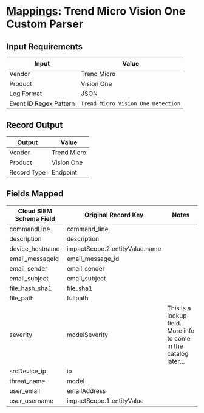 # [Mappings](README.md): Trend Micro Vision One Custom Parser

## Input Requirements

|Input|Value|
|-----|-----|
|Vendor|Trend Micro|
|Product|Vision One|
|Log Format|JSON|
|Event ID Regex Pattern|`Trend Micro Vision One Detection`|

## Record Output

|Output|Value|
|------|-----|
|Vendor|Trend Micro|
|Product|Vision One|
|Record Type|Endpoint|

## Fields Mapped

|Cloud SIEM Schema Field|Original Record Key|Notes|
|-----------------------|-------------------|-----|
|commandLine|command_line||
|description|description||
|device_hostname|impactScope.2.entityValue.name||
|email_messageId|email_message_id||
|email_sender|email_sender||
|email_subject|email_subject||
|file_hash_sha1|file_sha1||
|file_path|fullpath||
|severity|modelSeverity|This is a lookup field. More info to come in the catalog later...|
|srcDevice_ip|ip||
|threat_name|model||
|user_email|emailAddress||
|user_username|impactScope.1.entityValue||

